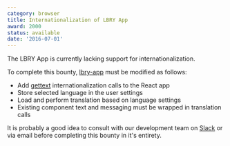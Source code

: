 ```yaml
---
category: browser
title: Internationalization of LBRY App
award: 2000
status: available
date: '2016-07-01'
---
```


The LBRY App is currently lacking support for internationalization.

To complete this bounty, [lbry-app](https://github.com/lbryio/lbry-app) must be modified as follows:

- Add [gettext](https://en.wikipedia.org/wiki/Gettext) internationalization calls to the React app
- Store selected language in the user settings
- Load and perform translation based on language settings
- Existing component text and messaging must be wrapped in translation calls

It is probably a good idea to consult with our development team on [Slack](https://slack.lbry.io) or via email before completing this bounty in it's entirety.
